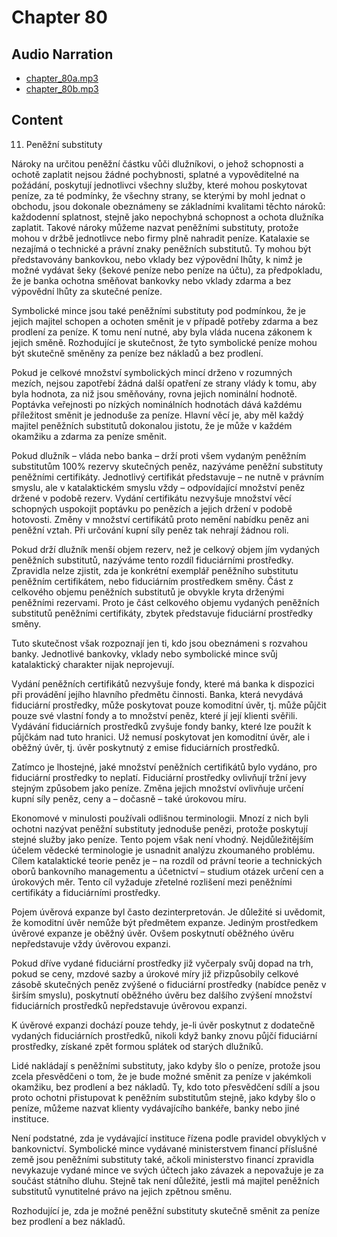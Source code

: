 # Chapter 80

## Audio Narration

- [chapter_80a.mp3](../5-audio-chunks-espeak/chapter_80a.mp3)
- [chapter_80b.mp3](../5-audio-chunks-espeak/chapter_80b.mp3)

## Content

<!-- Source: ESPEAK_AUDIO-chapter_80a-OPTIMIZED.md -->

11. Peněžní substituty

Nároky na určitou peněžní částku vůči dlužníkovi, o jehož schopnosti a ochotě zaplatit nejsou žádné pochybnosti, splatné a vypověditelné na požádání, poskytují jednotlivci všechny služby, které mohou poskytovat peníze, za té podmínky, že všechny strany, se kterými by mohl jednat o obchodu, jsou dokonale obeznámeny se základními kvalitami těchto nároků: každodenní splatnost, stejně jako nepochybná schopnost a ochota dlužníka zaplatit. Takové nároky můžeme nazvat peněžními substituty, protože mohou v držbě jednotlivce nebo firmy plně nahradit peníze. Katalaxie se nezajímá o technické a právní znaky peněžních substitutů. Ty mohou být představovány bankovkou, nebo vklady bez výpovědní lhůty, k nimž je možné vydávat šeky (šekové peníze nebo peníze na účtu), za předpokladu, že je banka ochotna směňovat bankovky nebo vklady zdarma a bez výpovědní lhůty za skutečné peníze.

Symbolické mince jsou také peněžními substituty pod podmínkou, že je jejich majitel schopen a ochoten směnit je v případě potřeby zdarma a bez prodlení za peníze. K tomu není nutné, aby byla vláda nucena zákonem k jejich směně. Rozhodující je skutečnost, že tyto symbolické peníze mohou být skutečně směněny za peníze bez nákladů a bez prodlení.

Pokud je celkové množství symbolických mincí drženo v rozumných mezích, nejsou zapotřebí žádná další opatření ze strany vlády k tomu, aby byla hodnota, za niž jsou směňovány, rovna jejich nominální hodnotě. Poptávka veřejnosti po nízkých nominálních hodnotách dává každému příležitost směnit je jednoduše za peníze. Hlavní věcí je, aby měl každý majitel peněžních substitutů dokonalou jistotu, že je může v každém okamžiku a zdarma za peníze směnit.

Pokud dlužník – vláda nebo banka – drží proti všem vydaným peněžním substitutům 100% rezervy skutečných peněz, nazýváme peněžní substituty peněžními certifikáty. Jednotlivý certifikát představuje – ne nutně v právním smyslu, ale v katalaktickém smyslu vždy – odpovídající množství peněz držené v podobě rezerv. Vydání certifikátu nezvyšuje množství věcí schopných uspokojit poptávku po penězích a jejich držení v podobě hotovosti. Změny v množství certifikátů proto nemění nabídku peněz ani peněžní vztah. Při určování kupní síly peněz tak nehrají žádnou roli.

Pokud drží dlužník menší objem rezerv, než je celkový objem jím vydaných peněžních substitutů, nazýváme tento rozdíl fiduciárními prostředky. Zpravidla nelze zjistit, zda je konkrétní exemplář peněžního substitutu peněžním certifikátem, nebo fiduciárním prostředkem směny. Část z celkového objemu peněžních substitutů je obvykle kryta drženými peněžními rezervami. Proto je část celkového objemu vydaných peněžních substitutů peněžními certifikáty, zbytek představuje fiduciární prostředky směny.

Tuto skutečnost však rozpoznají jen ti, kdo jsou obeznámeni s rozvahou banky. Jednotlivé bankovky, vklady nebo symbolické mince svůj katalaktický charakter nijak neprojevují.

Vydání peněžních certifikátů nezvyšuje fondy, které má banka k dispozici při provádění jejího hlavního předmětu činnosti. Banka, která nevydává fiduciární prostředky, může poskytovat pouze komoditní úvěr, tj. může půjčit pouze své vlastní fondy a to množství peněz, které jí její klienti svěřili. Vydávání fiduciárních prostředků zvyšuje fondy banky, které lze použít k půjčkám nad tuto hranici. Už nemusí poskytovat jen komoditní úvěr, ale i oběžný úvěr, tj. úvěr poskytnutý z emise fiduciárních prostředků.

Zatímco je lhostejné, jaké množství peněžních certifikátů bylo vydáno, pro fiduciární prostředky to neplatí. Fiduciární prostředky ovlivňují tržní jevy stejným způsobem jako peníze. Změna jejich množství ovlivňuje určení kupní síly peněz, ceny a – dočasně – také úrokovou míru.

Ekonomové v minulosti používali odlišnou terminologii. Mnozí z nich byli ochotni nazývat peněžní substituty jednoduše penězi, protože poskytují stejné služby jako peníze. Tento pojem však není vhodný. Nejdůležitějším účelem vědecké terminologie je usnadnit analýzu zkoumaného problému. Cílem katalaktické teorie peněz je – na rozdíl od právní teorie a technických oborů bankovního managementu a účetnictví – studium otázek určení cen a úrokových měr. Tento cíl vyžaduje zřetelné rozlišení mezi peněžními certifikáty a fiduciárními prostředky.

Pojem úvěrová expanze byl často dezinterpretován. Je důležité si uvědomit, že komoditní úvěr nemůže být předmětem expanze. Jediným prostředkem úvěrové expanze je oběžný úvěr. Ovšem poskytnutí oběžného úvěru nepředstavuje vždy úvěrovou expanzi.

Pokud dříve vydané fiduciární prostředky již vyčerpaly svůj dopad na trh, pokud se ceny, mzdové sazby a úrokové míry již přizpůsobily celkové zásobě skutečných peněz zvýšené o fiduciární prostředky (nabídce peněz v širším smyslu), poskytnutí oběžného úvěru bez dalšího zvýšení množství fiduciárních prostředků nepředstavuje úvěrovou expanzi.

<!-- Source: ESPEAK_AUDIO-chapter_80b-OPTIMIZED.md -->

K úvěrové expanzi dochází pouze tehdy, je-li úvěr poskytnut z dodatečně vydaných fiduciárních prostředků, nikoli když banky znovu půjčí fiduciární prostředky, získané zpět formou splátek od starých dlužníků.

Lidé nakládají s peněžními substituty, jako kdyby šlo o peníze, protože jsou zcela přesvědčeni o tom, že je bude možné směnit za peníze v jakémkoli okamžiku, bez prodlení a bez nákladů. Ty, kdo toto přesvědčení sdílí a jsou proto ochotni přistupovat k peněžním substitutům stejně, jako kdyby šlo o peníze, můžeme nazvat klienty vydávajícího bankéře, banky nebo jiné instituce.

Není podstatné, zda je vydávající instituce řízena podle pravidel obvyklých v bankovnictví. Symbolické mince vydávané ministerstvem financí příslušné země jsou peněžními substituty také, ačkoli ministerstvo financí zpravidla nevykazuje vydané mince ve svých účtech jako závazek a nepovažuje je za součást státního dluhu. Stejně tak není důležité, jestli má majitel peněžních substitutů vynutitelné právo na jejich zpětnou směnu.

Rozhodující je, zda je možné peněžní substituty skutečně směnit za peníze bez prodlení a bez nákladů.

